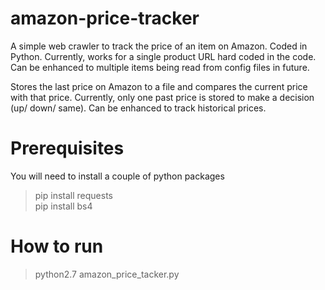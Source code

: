# amazon-price-tracker
A simple web crawler to track the price of an item on Amazon. Coded in Python. Currently, works for a single product URL hard coded in the code. Can be enhanced to multiple items being read from config files in future.  
  
Stores the last price on Amazon to a file and compares the current price with that price. Currently, only one past price is stored to make a decision (up/ down/ same). Can be enhanced to track historical prices.

# Prerequisites
You will need to install a couple of python packages   

> pip install requests   
> pip install bs4   

# How to run  
> python2.7 amazon_price_tacker.py

